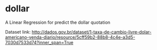 # dollar
A Linear Regression for predict the dollar quotation

Dataset link: http://dados.gov.br/dataset/1-taxa-de-cambio-livre-dolar-americano-venda-diario/resource/5cff59b2-88b8-4c4e-a3d5-7030d7533d74?inner_span=True